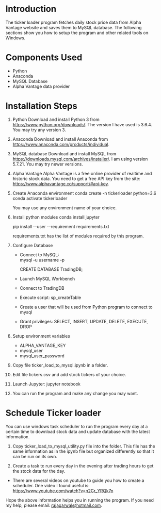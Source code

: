# Introduction

The ticker loader program fetches daily stock price data from Alpha Vantage website and saves them to MySQL database. The following sections show you how to setup the program and other related tools on Windows.

# Components Used
* Python
* Anaconda
* MySQL Database
* Alpha Vantage data provider

# Installation Steps
1. Python
Download and install Python 3 from https://www.python.org/downloads/. The version I have used is 3.6.4. You may try any version 3.

2. Anaconda
Download and install Anaconda from https://www.anaconda.com/products/individual.

3. MySQL database
Download and install MySQL from https://downloads.mysql.com/archives/installer/. I am using version 5.7.21. You may try newer versions.

4. Alpha Vantage
Alpha Vantage is a free online provider of realtime and historic stock data. You need to get a free API key from the site: https://www.alphavantage.co/support/#api-key.

5. Create Anaconda environment
conda create -n tickerloader python=3.6
conda activate tickerloader

    You may use any environment name of your choice.

6. Install python modules
conda install jupyter

    pip install --user --requirement requirements.txt

    requirements.txt has the list of modules required by this program.

7. Configure Database
   - Connect to MySQL:
      <br/>mysql -u username -p

      CREATE DATABASE TradingDB;

   - Launch MySQL Workbench
    - Connect to TradingDB
    - Execute script: sp_createTable
    - Create a user that will be used from Python program to connect to mysql
    - Grant privileges: SELECT, INSERT, UPDATE, DELETE, EXECUTE, DROP

8. Setup environment variables
   - ALPHA_VANTAGE_KEY
   - mysql_user
   - mysql_user_password

9.  Copy file ticker_load_to_mysql.ipynb in a folder.

10. Edit file tickers.csv and add stock tickers of your choice.

11. Launch Jupyter: jupyter notebook

12. You can run the program and make any change you may want.

# Schedule Ticker loader
You can use windows task scheduler to run the program every day at a certain time to download stock data and update database with the latest information.

1. Copy ticker_load_to_mysql_utility.py file into the folder. This file has the same information as in the ipynb file but organized differently so that it can be run on its own.

2.  Create a task to run every day in the evening after trading hours to get the stock data for the day.
   - There are several videos on youtube to guide you how to create a scheduler. One video I found useful is: https://www.youtube.com/watch?v=n2Cr_YRQk7o

Hope the above information helps you in running the program. If you need my help, please email: rajagarwal@hotmail.com.
 
